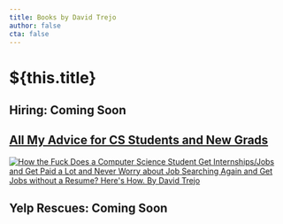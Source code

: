 ```yaml
---
title: Books by David Trejo
author: false
cta: false
---
```

# ${this.title}

## Hiring: Coming Soon
<!-- <Articles tag="hiring book" expanded /> -->

## [All My Advice for CS Students and New Grads][1]
[![How the Fuck Does a Computer Science Student Get Internships/Jobs and Get Paid a Lot and Never Worry about Job Searching Again and Get Jobs without a Resume? Here's How. By  David Trejo][2]][1]

## Yelp Rescues: Coming Soon
<!-- <Articles tag="yelprescues" expanded /> -->

[1]:https://gumroad.com/l/CSGETMONEY
[2]: https://static-2.gumroad.com/res/gumroad/3865325231287/asset_previews/08f6087f9509dfb8070a5c74cbdeb232/retina/How_20the_20Fuck_20Does_20a_20CS_20Student_20Get_20a_20Internship-Job_20and_20Get_20Paid_20a_20Lot_20and_20Never_20Worry_20about_20Job_20Searching_20Again_20and_20Get_20Jobs_20without_20a_20Resume-_20Here_27s_20How.jpg
